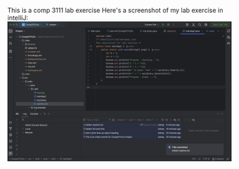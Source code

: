 This is a comp 3111 lab exercise
Here's a screenshot of my lab exercise in intelliJ:
![alt text](screenshot.png)